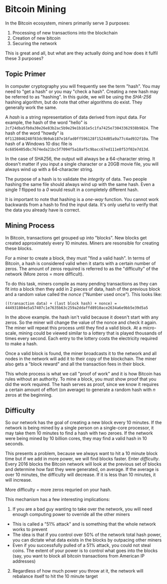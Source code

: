 # Bitcoin Mining
In the Bitcoin ecosystem, miners primarily serve 3 purposes:
1. Processing of new transactions into the blockchain
2. Creation of new bitcoin
3. Securing the network

This is great and all, but what are they actually doing and how does it
fulfil these 3 purposes?

## Topic Primer
In computer cryptography you will frequently see the term "hash". You may need
to "get a hash" or you may "check a hash". Creating a new hash may be referred to
as "hashing". In this guide, we will be using the _SHA-256_ hashing algorithm,
but do note that other algorithms do exist. They generally work the same.

A _hash_ is a string representation of data derived from input data. For example,
the hash of the word "hello" is `2cf24dba5fb0a30e26e83b2ac5b9e29e1b161e5c1fa7425e73043362938b9824`.
The hash of the word "howdy" is `0f1128046248f83dc9b9ab187e16fad0ff596128f1524d05a9a77c4ad932f10a`.
The hash of a Windows 10 disc file is `6c6856405dbc7674eda21bc5f7094f5a18af5c9bacc67ed111e8f53f02e7d13d`.

In the case of SHA256, the output will always be a 64-character string. It doesn't matter if you input
a single character or a 20GB movie file, you will always wind up with a 64-character string. 

The purpose of a hash is to validate the _integrity_ of data. Two people hashing the same file
should always wind up with the same hash. Even a single _1_ flipped to a _0_ would result in a
completely different hash. 

It is important to note that hashing is a _one-way_ function. You cannot work backwards from a hash
to find the input data. It's only useful to verify that the data you already have is correct.

## Mining Process
In Bitcoin, transactions get grouped up into "blocks". New blocks get created approximately every 10 minutes.
Miners are resonsible for creating these blocks.

For a miner to create a block, they must "find a valid hash". In terms of Bitcoin, a hash is considered valid
when it starts with a certain number of zeros. The amount of zeros required is referred to as the "difficulty"
of the network (More zeros = more difficult).

To do this task, miners compile as many pending transactions as they can fit into a block then they add in 2
pieces of data, hash of the previous block and a random value called the _nonce_ ("Number used once"). 
This looks like:
```
((transaction data) + (last block hash) + nonce) = 444931804e5a57407c1e7635b63c259a2ddaffd8910ace2634a6e9bb5e39d5a5
```

In the above example. the hash isn't valid because it doesn't start with any zeros. So the miner will change the value of
the nonce and check it again. The miner will repeat this process until they find a valid block. At a micro-scale, mining
could be viewed similar to a lottery that is played thousands of times every second. Each entry to the lottery costs
the electricity required to make a hash.

Once a valid block is found, the miner broadcasts it to the network and all nodes in the network will add it to their copy of the blockchain.
The miner also gets a "block reward" and all the transaction fees in their block.

This whole process is what we call "proof of work" and it is how Bitcoin has rules without an authority. To mine a block, you must
show proof that you did the work required. The hash serves as proof, since we know it requires a certain amount of effort (on average)
to generate a random hash with _n_ zeros at the beginning. 

## Difficulty
So our network has the goal of creating a new block every 10 minutes. If the network is being mined by a single person
on a single-core processor, it may take them 10 minutes to find a hash with two zeroes. If the network were being mined
by 10 billion cores, they may find a valid hash in 10 seconds. 

This presents a problem, because we always want to hit a 10 minute block time but if we add in more power, we will find blocks faster.
Enter _difficulty_. Every 2016 blocks the Bitcoin network will look at the previous set of blocks and determine how fast they were generated,
on average. If the average is over 10 minutes, the difficulty will decrease. If it is less than 10 minutes, it will increase. 

More difficulty = more zeros requried on your hash.

This mechanism has a few interesting implications:
1. If you are a bad guy wanting to take over the network, you will need enough computing power to override all the other miners
  - This is called a "51% attack" and is something that the whole network works to prevent
  - The idea is that if you control over 50% of the network total hash power, you can dictate what data exists in the blocks by outpacing other miners
  - Even if you successfully pulled of a 51% attack, you could not steal coins. The extent of your power is to control what goes into the blocks (say, you want to block all bitcoin transactions from American IP addresses)
2. Regardless of how much power you throw at it, the network will rebalance itself to hit the 10 minute target

